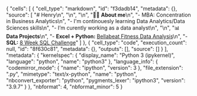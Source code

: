 {
 "cells": [
  {
   "cell_type": "markdown",
   "id": "f3dadb14",
   "metadata": {},
   "source": [
    "# Henry\n",
    "\n",
    "\n",
    ":man_student: **About me**\n",
    "- MBA: Concentration in Business Analytics\n",
    "- I'm continouesly learning Data Analytics/Data Sciences skills\n",
    "- I’m curently working as a data analyst\n",
    "\n",
    ":bar_chart: **Data Projects**\n",
    "- **Excel + Python:** [Bellabeat Fitness Data Analysis](https://github.com/cyangg/Bellabeat-Fitness-Data-Analysis)\n",
    "- **SQL:** [8 Week SQL Challenge](https://github.com/cyangg/cyangg-8-Week-SQL-Challenge)"
   ]
  },
  {
   "cell_type": "code",
   "execution_count": null,
   "id": "8f630c81",
   "metadata": {},
   "outputs": [],
   "source": []
  }
 ],
 "metadata": {
  "kernelspec": {
   "display_name": "Python 3 (ipykernel)",
   "language": "python",
   "name": "python3"
  },
  "language_info": {
   "codemirror_mode": {
    "name": "ipython",
    "version": 3
   },
   "file_extension": ".py",
   "mimetype": "text/x-python",
   "name": "python",
   "nbconvert_exporter": "python",
   "pygments_lexer": "ipython3",
   "version": "3.9.7"
  }
 },
 "nbformat": 4,
 "nbformat_minor": 5
}
